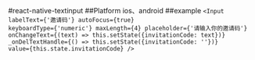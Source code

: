 #react-native-textinput 
##Platform
ios、android
##example
<prev><code><Input
	labelText={'邀请码'}
	autoFocus={true}
	keyboardType={'numeric'}
	maxLength={4}
	placeholder={'请输入你的邀请码'}
	onChangeText={(text) => this.setState({invitationCode: text})}
	_onDelTextHandle={() => this.setState({invitationCode: ''})}
	value={this.state.invitationCode}
/></code></prev>
